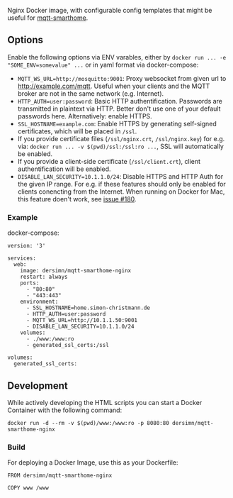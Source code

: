 Nginx Docker image, with configurable config templates that might be useful for [mqtt-smarthome](https://github.com/mqtt-smarthome).

## Options

Enable the following options via ENV varables, either by `docker run ... -e "SOME_ENV=somevalue" ...` or in yaml format via docker-compose:

* `MQTT_WS_URL=http://mosquitto:9001`: Proxy websocket from given url to http://example.com/mqtt. Useful when your clients and the MQTT broker are not in the same network (e.g. Internet).
* `HTTP_AUTH=user:password`: Basic HTTP authentification. Passwords are transmitted in plaintext via HTTP. Better don't use one of your default passwords here. Alternatively: enable HTTPS.
* `SSL_HOSTNAME=example.com`: Enable HTTPS by generating self-signed certificates, which will be placed in `/ssl`.
* If you provide certificate files (`/ssl/nginx.crt`, `/ssl/nginx.key`) for e.g. via: `docker run ... -v $(pwd)/ssl:/ssl:ro ...`, SSL will automatically be enabled.
* If you provide a client-side certificate (`/ssl/client.crt`), client authentification will be enabled.
* `DISABLE_LAN_SECURITY=10.1.1.0/24`: Disable HTTPS and HTTP Auth for the given IP range. For e.g. if these features should only be enabled for clients conencting from the Internet. When running on Docker for Mac, this feature doen't work, see [issue #180](https://github.com/docker/for-mac/issues/180).

### Example

docker-compose:

	version: '3'

	services:
	  web:
	    image: dersimn/mqtt-smarthome-nginx
	    restart: always
	    ports:
	      - "80:80"
	      - "443:443"
	    environment:
	      - SSL_HOSTNAME=home.simon-christmann.de
	      - HTTP_AUTH=user:password
	      - MQTT_WS_URL=http://10.1.1.50:9001
	      - DISABLE_LAN_SECURITY=10.1.1.0/24
	    volumes:
	      - ./www:/www:ro
	      - generated_ssl_certs:/ssl

	volumes:
	  generated_ssl_certs:

## Development

While actively developing the HTML scripts you can start a Docker Container with the following command:

	docker run -d --rm -v $(pwd)/www:/www:ro -p 8080:80 dersimn/mqtt-smarthome-nginx

### Build

For deploying a Docker Image, use this as your Dockerfile:

	FROM dersimn/mqtt-smarthome-nginx

	COPY www /www
